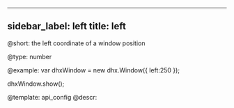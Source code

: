 
---
sidebar_label: left
title: left
---          

@short: 
the left coordinate of a window position




@type: number

@example: 
var dhxWindow = new dhx.Window({
    left:250
});

dhxWindow.show();


@template:	api_config
@descr: 



